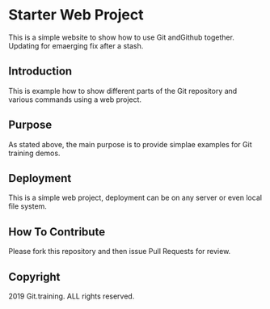 # Starter Web Project

This is a simple website to show how to use Git andGithub together.
Updating for emaerging fix after a stash.

## Introduction

This is example how to show different parts of the Git repository and various commands using a web project.

## Purpose

As stated above, the main purpose is to provide simplae examples for Git training demos.

## Deployment

This is a simple web project, deployment can be on any server or even local file system.

## How To Contribute

Please fork this repository and then issue Pull Requests for review.

## Copyright

2019 Git.training. ALL rights reserved.
